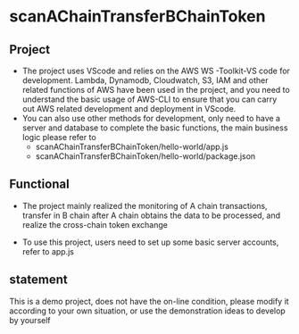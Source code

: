 # scanAChainTransferBChainToken


## Project

- The project uses VScode and relies on the AWS WS -Toolkit-VS code for development.
Lambda, Dynamodb, Cloudwatch, S3, IAM and other related functions of AWS have been used in the project, and you need to understand the basic usage of AWS-CLI to ensure that you can carry out AWS related development and deployment in VScode.
- You can also use other methods for development, only need to have a server and database to complete the basic functions,  the main business logic please refer to
  - scanAChainTransferBChainToken/hello-world/app.js
  - scanAChainTransferBChainToken/hello-world/package.json


## Functional

- The project mainly realized the monitoring of A chain transactions, transfer in B chain after A chain obtains the data to be processed, and realize the cross-chain token exchange

- To use this project, users need to set up some basic server accounts, refer to app.js



## statement

This is a demo project, does not have the on-line condition, please modify it according to your own situation, or use the demonstration ideas to develop by yourself
